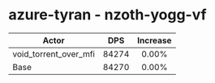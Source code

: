 # azure-tyran - nzoth-yogg-vf
| Actor | DPS | Increase |
|---|:---:|:---:|
|void_torrent_over_mfi|84274|0.00%|
|Base|84270|0.00%|
